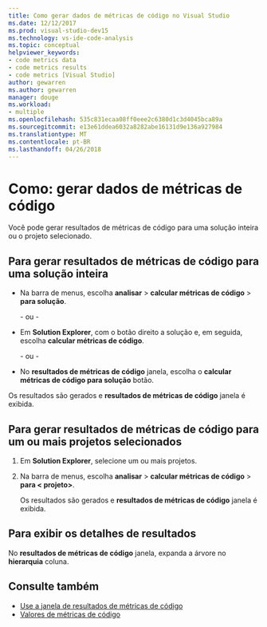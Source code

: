 ```yaml
---
title: Como gerar dados de métricas de código no Visual Studio
ms.date: 12/12/2017
ms.prod: visual-studio-dev15
ms.technology: vs-ide-code-analysis
ms.topic: conceptual
helpviewer_keywords:
- code metrics data
- code metrics results
- code metrics [Visual Studio]
author: gewarren
ms.author: gewarren
manager: douge
ms.workload:
- multiple
ms.openlocfilehash: 535c831ecaa08ff0eee2c6380d1c3d4045bca89a
ms.sourcegitcommit: e13e61ddea6032a8282abe16131d9e136a927984
ms.translationtype: MT
ms.contentlocale: pt-BR
ms.lasthandoff: 04/26/2018
---
```

# <a name="how-to-generate-code-metrics-data"></a>Como: gerar dados de métricas de código

Você pode gerar resultados de métricas de código para uma solução inteira ou o projeto selecionado.

## <a name="to-generate-code-metrics-results-for-an-entire-solution"></a>Para gerar resultados de métricas de código para uma solução inteira

- Na barra de menus, escolha **analisar** > **calcular métricas de código** > **para solução**.

   \- ou -

- Em **Solution Explorer**, com o botão direito a solução e, em seguida, escolha **calcular métricas de código**.

   \- ou -

- No **resultados de métricas de código** janela, escolha o **calcular métricas de código para solução** botão.

Os resultados são gerados e **resultados de métricas de código** janela é exibida.

## <a name="to-generate-code-metrics-results-for-one-or-more-selected-projects"></a>Para gerar resultados de métricas de código para um ou mais projetos selecionados

1. Em **Solution Explorer**, selecione um ou mais projetos.

1. Na barra de menus, escolha **analisar** > **calcular métricas de código** > **para < projeto\>**.

   Os resultados são gerados e **resultados de métricas de código** janela é exibida.

## <a name="to-view-the-results-details"></a>Para exibir os detalhes de resultados

No **resultados de métricas de código** janela, expanda a árvore no **hierarquia** coluna.

## <a name="see-also"></a>Consulte também

- [Use a janela de resultados de métricas de código](../code-quality/working-with-code-metrics-data.md)
- [Valores de métricas de código](../code-quality/code-metrics-values.md)